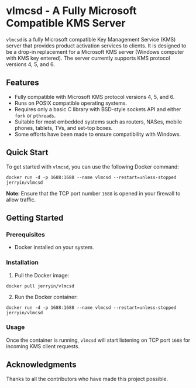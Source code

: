 # vlmcsd - A Fully Microsoft Compatible KMS Server

`vlmcsd` is a fully Microsoft compatible Key Management Service (KMS) server that provides product activation services to clients. It is designed to be a drop-in replacement for a Microsoft KMS server (Windows computer with KMS key entered). The server currently supports KMS protocol versions 4, 5, and 6.

## Features

- Fully compatible with Microsoft KMS protocol versions 4, 5, and 6.
- Runs on POSIX compatible operating systems.
- Requires only a basic C library with BSD-style sockets API and either `fork` or `pthreads`.
- Suitable for most embedded systems such as routers, NASes, mobile phones, tablets, TVs, and set-top boxes.
- Some efforts have been made to ensure compatibility with Windows.

## Quick Start

To get started with `vlmcsd`, you can use the following Docker command:

```
docker run -d -p 1688:1688 --name vlmcsd --restart=unless-stopped jerryin/vlmcsd
```

**Note**: Ensure that the TCP port number `1688` is opened in your firewall to allow traffic.

## Getting Started

### Prerequisites

- Docker installed on your system.

### Installation

1. Pull the Docker image:

```
docker pull jerryin/vlmcsd
```

2. Run the Docker container:

```
docker run -d -p 1688:1688 --name vlmcsd --restart=unless-stopped jerryin/vlmcsd
```

### Usage

Once the container is running, `vlmcsd` will start listening on TCP port `1688` for incoming KMS client requests.

## Acknowledgments

Thanks to all the contributors who have made this project possible.
